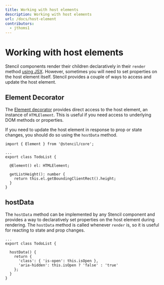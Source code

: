 ```yaml
---
title: Working with host elements
description: Working with host elements
url: /docs/host-element
contributors:
  - jthoms1
---
```


# Working with host elements

Stencil components render their children declaratively in their `render` method [using JSX](/docs/templating-jsx). However, sometimes you will need to set properties on the host element itself. Stencil provides a couple of ways to access and update the host element.

## Element Decorator

The [Element decorator](/docs/decorators#element) provides direct access to the host element, an instance of `HTMLElement`. This is useful if you need access to underlying DOM methods or properties.

If you need to update the host element in response to prop or state changes, you should do so using the `hostData` method.

```tsx
import { Element } from '@stencil/core';

...
export class TodoList {

  @Element() el: HTMLElement;

  getListHeight(): number {
    return this.el.getBoundingClientRect().height;
  }
}
```

## hostData

The `hostData` method can be implemented by any Stencil component and provides a way to declaratively set properties on the host element during rendering. The `hostData` method is called whenever `render` is, so it is useful for reacting to state and prop changes.

```tsx
...
export class TodoList {

  hostData() {
    return {
      'class': { 'is-open': this.isOpen },
      'aria-hidden': this.isOpen ? 'false' : 'true'
    };
  }
}
```
